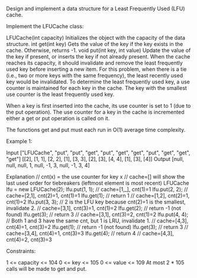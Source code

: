 Design and implement a data structure for a Least Frequently Used (LFU) cache.

Implement the LFUCache class:

LFUCache(int capacity) Initializes the object with the capacity of the data structure.
int get(int key) Gets the value of the key if the key exists in the cache. Otherwise, returns -1.
void put(int key, int value) Update the value of the key if present, or inserts the key if not already present. When the cache reaches its capacity, it should invalidate and remove the least frequently used key before inserting a new item. For this problem, when there is a tie (i.e., two or more keys with the same frequency), the least recently used key would be invalidated.
To determine the least frequently used key, a use counter is maintained for each key in the cache. The key with the smallest use counter is the least frequently used key.

When a key is first inserted into the cache, its use counter is set to 1 (due to the put operation). The use counter for a key in the cache is incremented either a get or put operation is called on it.

The functions get and put must each run in O(1) average time complexity.

Example 1:

Input
["LFUCache", "put", "put", "get", "put", "get", "get", "put", "get", "get", "get"]
[[2], [1, 1], [2, 2], [1], [3, 3], [2], [3], [4, 4], [1], [3], [4]]
Output
[null, null, null, 1, null, -1, 3, null, -1, 3, 4]

Explanation
// cnt(x) = the use counter for key x
// cache=[] will show the last used order for tiebreakers (leftmost element is most recent)
LFUCache lfu = new LFUCache(2);
lfu.put(1, 1); // cache=[1,_], cnt(1)=1
lfu.put(2, 2); // cache=[2,1], cnt(2)=1, cnt(1)=1
lfu.get(1); // return 1
// cache=[1,2], cnt(2)=1, cnt(1)=2
lfu.put(3, 3); // 2 is the LFU key because cnt(2)=1 is the smallest, invalidate 2.
// cache=[3,1], cnt(3)=1, cnt(1)=2
lfu.get(2); // return -1 (not found)
lfu.get(3); // return 3
// cache=[3,1], cnt(3)=2, cnt(1)=2
lfu.put(4, 4); // Both 1 and 3 have the same cnt, but 1 is LRU, invalidate 1.
// cache=[4,3], cnt(4)=1, cnt(3)=2
lfu.get(1); // return -1 (not found)
lfu.get(3); // return 3
// cache=[3,4], cnt(4)=1, cnt(3)=3
lfu.get(4); // return 4
// cache=[4,3], cnt(4)=2, cnt(3)=3

Constraints:

1 <= capacity <= 104
0 <= key <= 105
0 <= value <= 109
At most 2 \* 105 calls will be made to get and put.
